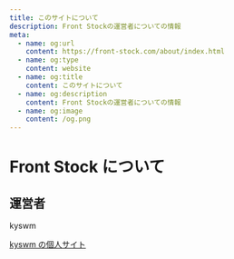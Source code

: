 ```yaml
---
title: このサイトについて
description: Front Stockの運営者についての情報
meta:
  - name: og:url
    content: https://front-stock.com/about/index.html
  - name: og:type
    content: website
  - name: og:title
    content: このサイトについて
  - name: og:description
    content: Front Stockの運営者についての情報
  - name: og:image
    content: /og.png
---
```


# Front Stock について

## 運営者

kyswm

[kyswm の個人サイト](https://kyswm.me/)
